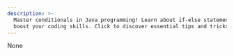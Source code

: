 ```yaml
---
description: >-
  Master conditionals in Java programming! Learn about if-else statements and
  boost your coding skills. Click to discover essential tips and tricks!
---
```

None